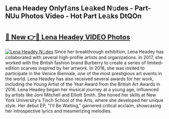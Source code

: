## Lena Headey Onlyf𝚊ns Le𝚊ked N𝚞des - Part-NUu Photos Video - Hot Part Le𝚊ks DtQOn

# <h2><a href="http://ac34554.deff.icu/?id=Lena+Headey">🔗 New 👉🔴 Lena Headey VIDEO Photos</a></h2>

[![Lena Headey N𝚞des](https://i.imgur.com/rIISA9y.gif)](http://ac34554.deff.icu/?id=Lena+Headey)
Since her breakthrough exhibition, Lena Headey has collaborated with several high-profile artists and organizations. In 2017, she worked with the British fashion brand Burberry to create a series of limited-edition scarves inspired by her artwork. In 2018, she was invited to participate in the Venice Biennale, one of the most prestigious art events in the world. Lena Headey has also received several awards for her work, including the Young Artist of the Year Award from the British Art Awards in 2016. Lena Headey began her musical journey at a young age, influenced by artists like Joni Mitchell and Elliott Smith. She honed her skills at New York University's Tisch School of the Arts, where she developed her unique style. Her debut EP, "I'll Be Waiting," garnered critical acclaim, showcasing her introspective lyrics and mesmerizing melodies.
